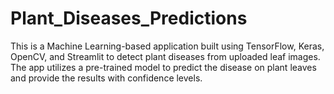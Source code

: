 # Plant_Diseases_Predictions
This is a Machine Learning-based application built using TensorFlow, Keras, OpenCV, and Streamlit to detect plant diseases from uploaded leaf images. The app utilizes a pre-trained model to predict the disease on plant leaves and provide the results with confidence levels.
